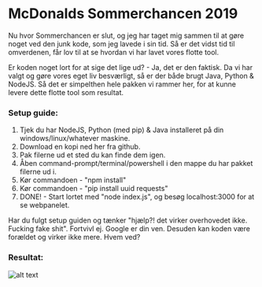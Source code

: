 # McDonalds Sommerchancen 2019
Nu hvor Sommerchancen er slut, og jeg har taget mig sammen til at gøre noget ved den junk kode, som jeg lavede i sin tid.
Så er det vidst tid til omverdenen, får lov til at se hvordan vi har lavet vores flotte tool.

Er koden noget lort for at sige det lige ud? - Ja, det er den faktisk.
Da vi har valgt og gøre vores eget liv besværligt, så er der både brugt Java, Python & NodeJS.
Så det er simpelthen hele pakken vi rammer her, for at kunne levere dette flotte tool som resultat.

### Setup guide:
1. Tjek du har NodeJS, Python (med pip) & Java installeret på din windows/linux/whatever maskine.
2. Download en kopi ned her fra github.
3. Pak filerne ud et sted du kan finde dem igen.
4. Åben command-prompt/terminal/powershell i den mappe du har pakket filerne ud i.
5. Kør commandoen - "npm install"
6. Kør commandoen - "pip install uuid requests"
7. DONE! - Start lortet med "node index.js", og besøg localhost:3000 for at se webpanelet.

Har du fulgt setup guiden og tænker "hjælp?! det virker overhovedet ikke. Fucking fake shit".
Fortvivl ej. Google er din ven. Desuden kan koden være forældet og virker ikke mere. Hvem ved?

### Resultat:
![alt text](https://i.imgur.com/QoWrekD.png "Webpanel")